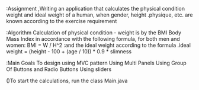 :Assignment
,Writing an application that calculates  the physical condition
weight and ideal weight of a human, when gender, height
.physique, etc. are known according to the exercise requirement

:Algorithm
Calculation of physical condition - weight is by the BMI Body
Mass Index in accordance with the following formula, for both
men and women:  BMI = W / H^2
:and the ideal weight according to the formula
.ideal weight = (height - 100 + (age / 10)) * 0.9 * slimness

:Main Goals
To design using MVC pattern
      Using Multi Panels
     Using Group Of Buttons and Radio Buttons
  Using sliders



()To start the calculations, run the class Main.java





	

